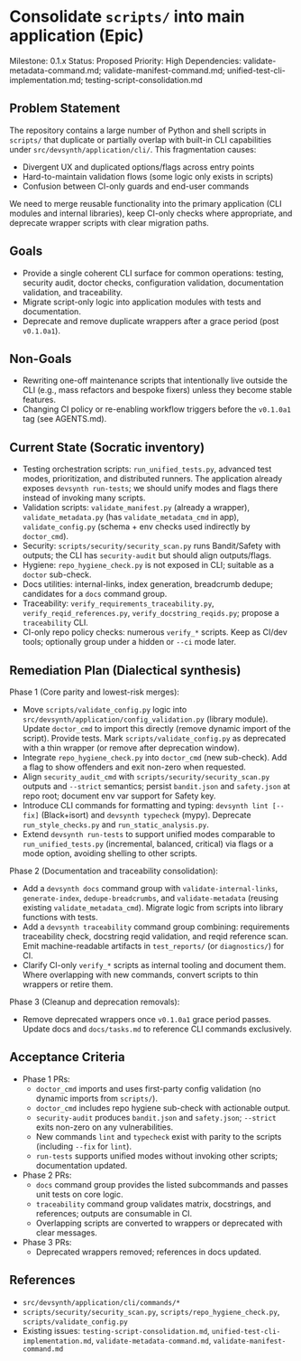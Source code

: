# Consolidate `scripts/` into main application (Epic)
Milestone: 0.1.x
Status: Proposed
Priority: High
Dependencies: validate-metadata-command.md; validate-manifest-command.md; unified-test-cli-implementation.md; testing-script-consolidation.md

## Problem Statement
The repository contains a large number of Python and shell scripts in `scripts/` that duplicate or partially overlap with built-in CLI capabilities under `src/devsynth/application/cli/`. This fragmentation causes:
- Divergent UX and duplicated options/flags across entry points
- Hard-to-maintain validation flows (some logic only exists in scripts)
- Confusion between CI-only guards and end-user commands

We need to merge reusable functionality into the primary application (CLI modules and internal libraries), keep CI-only checks where appropriate, and deprecate wrapper scripts with clear migration paths.

## Goals
- Provide a single coherent CLI surface for common operations: testing, security audit, doctor checks, configuration validation, documentation validation, and traceability.
- Migrate script-only logic into application modules with tests and documentation.
- Deprecate and remove duplicate wrappers after a grace period (post `v0.1.0a1`).

## Non-Goals
- Rewriting one-off maintenance scripts that intentionally live outside the CLI (e.g., mass refactors and bespoke fixers) unless they become stable features.
- Changing CI policy or re-enabling workflow triggers before the `v0.1.0a1` tag (see AGENTS.md).

## Current State (Socratic inventory)
- Testing orchestration scripts: `run_unified_tests.py`, advanced test modes, prioritization, and distributed runners. The application already exposes `devsynth run-tests`; we should unify modes and flags there instead of invoking many scripts.
- Validation scripts: `validate_manifest.py` (already a wrapper), `validate_metadata.py` (has `validate_metadata_cmd` in app), `validate_config.py` (schema + env checks used indirectly by `doctor_cmd`).
- Security: `scripts/security/security_scan.py` runs Bandit/Safety with outputs; the CLI has `security-audit` but should align outputs/flags.
- Hygiene: `repo_hygiene_check.py` is not exposed in CLI; suitable as a `doctor` sub-check.
- Docs utilities: internal-links, index generation, breadcrumb dedupe; candidates for a `docs` command group.
- Traceability: `verify_requirements_traceability.py`, `verify_reqid_references.py`, `verify_docstring_reqids.py`; propose a `traceability` CLI.
- CI-only repo policy checks: numerous `verify_*` scripts. Keep as CI/dev tools; optionally group under a hidden or `--ci` mode later.

## Remediation Plan (Dialectical synthesis)
Phase 1 (Core parity and lowest-risk merges):
- Move `scripts/validate_config.py` logic into `src/devsynth/application/config_validation.py` (library module). Update `doctor_cmd` to import this directly (remove dynamic import of the script). Provide tests. Mark `scripts/validate_config.py` as deprecated with a thin wrapper (or remove after deprecation window).
- Integrate `repo_hygiene_check.py` into `doctor_cmd` (new sub-check). Add a flag to show offenders and exit non-zero when requested.
- Align `security_audit_cmd` with `scripts/security/security_scan.py` outputs and `--strict` semantics; persist `bandit.json` and `safety.json` at repo root; document env var support for Safety key.
- Introduce CLI commands for formatting and typing: `devsynth lint [--fix]` (Black+isort) and `devsynth typecheck` (mypy). Deprecate `run_style_checks.py` and `run_static_analysis.py`.
- Extend `devsynth run-tests` to support unified modes comparable to `run_unified_tests.py` (incremental, balanced, critical) via flags or a mode option, avoiding shelling to other scripts.

Phase 2 (Documentation and traceability consolidation):
- Add a `devsynth docs` command group with `validate-internal-links`, `generate-index`, `dedupe-breadcrumbs`, and `validate-metadata` (reusing existing `validate_metadata_cmd`). Migrate logic from scripts into library functions with tests.
- Add a `devsynth traceability` command group combining: requirements traceability check, docstring reqid validation, and reqid reference scan. Emit machine-readable artifacts in `test_reports/` (or `diagnostics/`) for CI.
- Clarify CI-only `verify_*` scripts as internal tooling and document them. Where overlapping with new commands, convert scripts to thin wrappers or retire them.

Phase 3 (Cleanup and deprecation removals):
- Remove deprecated wrappers once `v0.1.0a1` grace period passes. Update docs and `docs/tasks.md` to reference CLI commands exclusively.

## Acceptance Criteria
- Phase 1 PRs:
  - `doctor_cmd` imports and uses first-party config validation (no dynamic imports from `scripts/`).
  - `doctor_cmd` includes repo hygiene sub-check with actionable output.
  - `security-audit` produces `bandit.json` and `safety.json`; `--strict` exits non-zero on any vulnerabilities.
  - New commands `lint` and `typecheck` exist with parity to the scripts (including `--fix` for `lint`).
  - `run-tests` supports unified modes without invoking other scripts; documentation updated.
- Phase 2 PRs:
  - `docs` command group provides the listed subcommands and passes unit tests on core logic.
  - `traceability` command group validates matrix, docstrings, and references; outputs are consumable in CI.
  - Overlapping scripts are converted to wrappers or deprecated with clear messages.
- Phase 3 PRs:
  - Deprecated wrappers removed; references in docs updated.

## References
- `src/devsynth/application/cli/commands/*`
- `scripts/security/security_scan.py`, `scripts/repo_hygiene_check.py`, `scripts/validate_config.py`
- Existing issues: `testing-script-consolidation.md`, `unified-test-cli-implementation.md`, `validate-metadata-command.md`, `validate-manifest-command.md`
